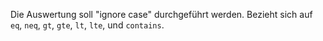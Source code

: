 Die Auswertung soll "ignore case" durchgeführt werden. Bezieht sich auf `eq`, `neq`, `gt`, `gte`, `lt`, `lte`, und `contains`.